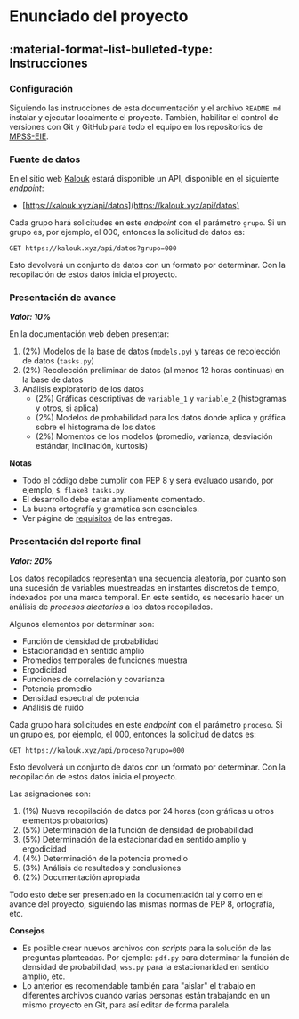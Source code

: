 # Enunciado del proyecto

## :material-format-list-bulleted-type: Instrucciones

### Configuración

Siguiendo las instrucciones de esta documentación y el archivo `README.md` instalar y ejecutar localmente el proyecto. También, habilitar el control de versiones con Git y GitHub para todo el equipo en los repositorios de [MPSS-EIE](https://github.com/mpss-eie).

### Fuente de datos

En el sitio web [Kalouk](https://kalouk.xyz/) estará disponible un API, disponible en el siguiente *endpoint*:

- [https://kalouk.xyz/api/datos](https://kalouk.xyz/api/datos)

Cada grupo hará solicitudes en este *endpoint* con el parámetro `grupo`. Si un grupo es, por ejemplo, el 000, entonces la solicitud de datos es:

```http
GET https://kalouk.xyz/api/datos?grupo=000
```

Esto devolverá un conjunto de datos con un formato por determinar. Con la recopilación de estos datos inicia el proyecto.

### Presentación de avance

***Valor: 10%***

En la documentación web deben presentar:

1. (2%) Modelos de la base de datos (`models.py`) y tareas de recolección de datos (`tasks.py`) 
3. (2%) Recolección preliminar de datos (al menos 12 horas continuas) en la base de datos 
4. Análisis exploratorio de los datos
    - (2%) Gráficas descriptivas de `variable_1` y `variable_2` (histogramas y otros, si aplica) 
    - (2%) Modelos de probabilidad para los datos donde aplica y gráfica sobre el histograma de los datos 
    - (2%) Momentos de los modelos (promedio, varianza, desviación estándar, inclinación, kurtosis) 

**Notas**

- Todo el código debe cumplir con PEP 8 y será evaluado usando, por ejemplo, `$ flake8 tasks.py`.
- El desarrollo debe estar ampliamente comentado.
- La buena ortografía y gramática son esenciales.
- Ver página de [requisitos](requisitos.md) de las entregas.

### Presentación del reporte final

***Valor: 20%***

Los datos recopilados representan una secuencia aleatoria, por cuanto son una sucesión de variables muestreadas en instantes discretos de tiempo, indexados por una marca temporal. En este sentido, es necesario hacer un análisis de *procesos aleatorios* a los datos recopilados.

Algunos elementos por determinar son:

- Función de densidad de probabilidad
- Estacionaridad en sentido amplio
- Promedios temporales de funciones muestra
- Ergodicidad
- Funciones de correlación y covarianza
- Potencia promedio
- Densidad espectral de potencia
- Análisis de ruido

Cada grupo hará solicitudes en este *endpoint* con el parámetro `proceso`. Si un grupo es, por ejemplo, el 000, entonces la solicitud de datos es:

```http
GET https://kalouk.xyz/api/proceso?grupo=000
```

Esto devolverá un conjunto de datos con un formato por determinar. Con la recopilación de estos datos inicia el proyecto.

Las asignaciones son:

1. (1%) Nueva recopilación de datos por 24 horas (con gráficas u otros elementos probatorios)
2. (5%) Determinación de la función de densidad de probabilidad
3. (5%) Determinación de la estacionaridad en sentido amplio y ergodicidad
5. (4%) Determinación de la potencia promedio
6. (3%) Análisis de resultados y conclusiones
7. (2%) Documentación apropiada

Todo esto debe ser presentado en la documentación tal y como en el avance del proyecto, siguiendo las mismas normas de PEP 8, ortografía, etc.

**Consejos**

- Es posible crear nuevos archivos con *scripts* para la solución de las preguntas planteadas. Por ejemplo: `pdf.py` para determinar la función de densidad de probabilidad, `wss.py` para la estacionaridad en sentido amplio, etc.
- Lo anterior es recomendable también para "aislar" el trabajo en diferentes archivos cuando varias personas están trabajando en un mismo proyecto en Git, para así editar de forma paralela.
